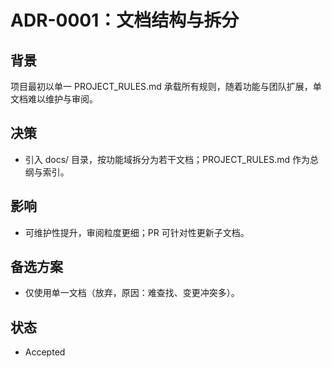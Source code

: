 # ADR-0001：文档结构与拆分

## 背景

项目最初以单一 PROJECT_RULES.md 承载所有规则，随着功能与团队扩展，单文档难以维护与审阅。

## 决策

- 引入 docs/ 目录，按功能域拆分为若干文档；PROJECT_RULES.md 作为总纲与索引。

## 影响

- 可维护性提升，审阅粒度更细；PR 可针对性更新子文档。

## 备选方案

- 仅使用单一文档（放弃，原因：难查找、变更冲突多）。

## 状态

- Accepted

